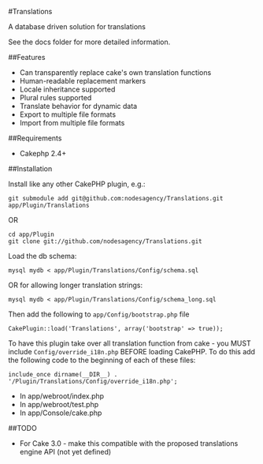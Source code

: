 #Translations

A database driven solution for translations

See the docs folder for more detailed information.

##Features

 * Can transparently replace cake's own translation functions
 * Human-readable replacement markers
 * Locale inheritance supported
 * Plural rules supported
 * Translate behavior for dynamic data
 * Export to multiple file formats
 * Import from multiple file formats

##Requirements

 * Cakephp 2.4+

##Installation

Install like any other CakePHP plugin, e.g.:

    git submodule add git@github.com:nodesagency/Translations.git app/Plugin/Translations

OR

    cd app/Plugin
    git clone git://github.com/nodesagency/Translations.git

Load the db schema:

	mysql mydb < app/Plugin/Translations/Config/schema.sql

OR for allowing longer translation strings:

	mysql mydb < app/Plugin/Translations/Config/schema_long.sql

Then add the following to `app/Config/bootstrap.php` file

	CakePlugin::load('Translations', array('bootstrap' => true));

To have this plugin take over all translation function from cake - you MUST include
`Config/override_i18n.php` BEFORE loading CakePHP. To do this add the following code to the
beginning of each of these files:

    include_once dirname(__DIR__) . '/Plugin/Translations/Config/override_i18n.php';

 * 	In app/webroot/index.php
 * 	In app/webroot/test.php
 * 	In app/Console/cake.php

##TODO

 * For Cake 3.0 - make this compatible with the proposed translations engine API (not yet defined)
